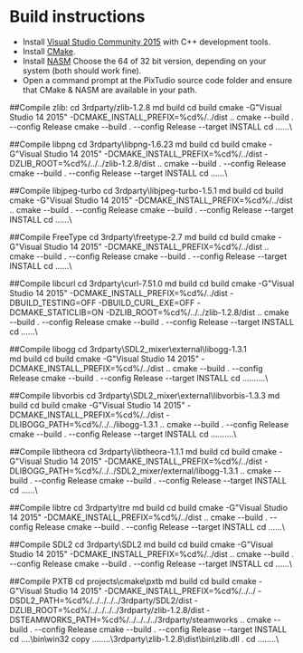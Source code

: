 # Build instructions

* Install [Visual Studio Community 2015](https://www.visualstudio.com/en/vs/community/) with C++ development tools.
* Install [CMake](https://cmake.org/).
* Install [NASM](http://www.nasm.us/) Choose the 64 of 32 bit version, depending on your system (both should work fine).
* Open a command prompt at the PixTudio source code folder and ensure that CMake & NASM are available in your path.

##Compile zlib:
    cd 3rdparty/zlib-1.2.8
    md build
    cd build
    cmake -G"Visual Studio 14 2015" -DCMAKE_INSTALL_PREFIX=%cd%/../dist ..
    cmake --build . --config Release
    cmake --build . --config Release --target INSTALL
    cd ..\..\..\

##Compile libpng
    cd 3rdparty\libpng-1.6.23
    md build
    cd build
    cmake -G"Visual Studio 14 2015" -DCMAKE_INSTALL_PREFIX=%cd%/../dist -DZLIB_ROOT=%cd%/../../zlib-1.2.8/dist ..
    cmake --build . --config Release
    cmake --build . --config Release --target INSTALL
    cd ..\..\..\

##Compile libjpeg-turbo
    cd 3rdparty\libjpeg-turbo-1.5.1
    md build
    cd build
    cmake -G"Visual Studio 14 2015" -DCMAKE_INSTALL_PREFIX=%cd%/../dist ..
    cmake --build . --config Release
    cmake --build . --config Release --target INSTALL
    cd ..\..\..\

##Compile FreeType
    cd 3rdparty\freetype-2.7
    md build
    cd build
    cmake -G"Visual Studio 14 2015" -DCMAKE_INSTALL_PREFIX=%cd%/../dist ..
    cmake --build . --config Release
    cmake --build . --config Release --target INSTALL
    cd ..\..\..\

##Compile libcurl
    cd 3rdparty\curl-7.51.0
    md build
    cd build
    cmake -G"Visual Studio 14 2015" -DCMAKE_INSTALL_PREFIX=%cd%/../dist -DBUILD_TESTING=OFF -DBUILD_CURL_EXE=OFF -DCMAKE_STATICLIB=ON -DZLIB_ROOT=%cd%/../../zlib-1.2.8/dist ..
    cmake --build . --config Release
    cmake --build . --config Release --target INSTALL
    cd ..\..\..\

##Compile libogg
    cd 3rdparty\SDL2_mixer\external\libogg-1.3.1\
    md build
    cd build
    cmake -G"Visual Studio 14 2015" -DCMAKE_INSTALL_PREFIX=%cd%/../dist ..
    cmake --build . --config Release
    cmake --build . --config Release --target INSTALL
    cd ..\..\..\..\..\

##Compile libvorbis
    cd 3rdparty\SDL2_mixer\external\libvorbis-1.3.3
    md build
    cd build
    cmake -G"Visual Studio 14 2015" -DCMAKE_INSTALL_PREFIX=%cd%/../dist -DLIBOGG_PATH=%cd%/../../libogg-1.3.1 ..
    cmake --build . --config Release
    cmake --build . --config Release --target INSTALL
    cd ..\..\..\..\..\

##Compile libtheora
    cd 3rdparty\libtheora-1.1.1
    md build
    cd build
    cmake -G"Visual Studio 14 2015" -DCMAKE_INSTALL_PREFIX=%cd%/../dist -DLIBOGG_PATH=%cd%/../../SDL2_mixer/external/libogg-1.3.1 ..
    cmake --build . --config Release
    cmake --build . --config Release --target INSTALL
    cd ..\..\..\

##Compile libtre
    cd 3rdparty\tre
    md build
    cd build
    cmake -G"Visual Studio 14 2015" -DCMAKE_INSTALL_PREFIX=%cd%/../dist ..
    cmake --build . --config Release
    cmake --build . --config Release --target INSTALL
    cd ..\..\..\

##Compile SDL2
    cd 3rdparty\SDL2
    md build
    cd build
    cmake -G"Visual Studio 14 2015" -DCMAKE_INSTALL_PREFIX=%cd%/../dist ..
    cmake --build . --config Release
    cmake --build . --config Release --target INSTALL
    cd ..\..\..\

##Compile PXTB
    cd projects\cmake\pxtb
    md build
    cd build
    cmake -G"Visual Studio 14 2015" -DCMAKE_INSTALL_PREFIX=%cd%/../../ -DSDL2_PATH=%cd%/../../../../3rdparty/SDL2/dist -DZLIB_ROOT=%cd%/../../../../3rdparty/zlib-1.2.8/dist -DSTEAMWORKS_PATH=%cd%/../../../../3rdparty/steamworks ..
    cmake --build . --config Release
    cmake --build . --config Release --target INSTALL
    cd ..\..\bin\win32
    copy ..\..\..\..\3rdparty\zlib-1.2.8\dist\bin\zlib.dll .
    cd ..\..\..\..\
